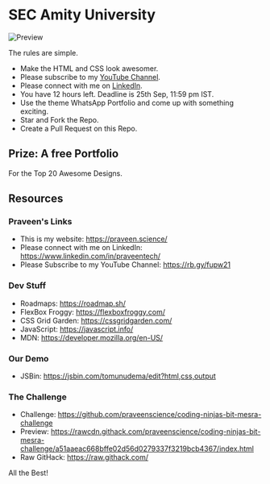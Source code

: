 # SEC Amity University

![Preview](https://i.imgur.com/8ZMHWoV.png)

The rules are simple.

- Make the HTML and CSS look awesomer.
- Please subscribe to my [YouTube Channel](https://rb.gy/fupw21).
- Please connect with me on [LinkedIn](https://www.linkedin.com/in/praveentech/).
- You have 12 hours left. Deadline is 25th Sep, 11:59 pm IST.
- Use the theme WhatsApp Portfolio and come up with something exciting.
- Star and Fork the Repo.
- Create a Pull Request on this Repo.

## Prize: A free Portfolio

For the Top 20 Awesome Designs.

## Resources

### Praveen's Links

- This is my website: https://praveen.science/
- Please connect with me on LinkedIn: https://www.linkedin.com/in/praveentech/
- Please Subscribe to my YouTube Channel: https://rb.gy/fupw21

### Dev Stuff

- Roadmaps: https://roadmap.sh/
- FlexBox Froggy: https://flexboxfroggy.com/
- CSS Grid Garden: https://cssgridgarden.com/
- JavaScript: https://javascript.info/
- MDN: https://developer.mozilla.org/en-US/

### Our Demo

- JSBin: https://jsbin.com/tomunudema/edit?html,css,output

### The Challenge

- Challenge: https://github.com/praveenscience/coding-ninjas-bit-mesra-challenge
- Preview: https://rawcdn.githack.com/praveenscience/coding-ninjas-bit-mesra-challenge/a51aaeac668bffe02d56d0279337f3219bcb4367/index.html
- Raw GitHack: https://raw.githack.com/

All the Best!
